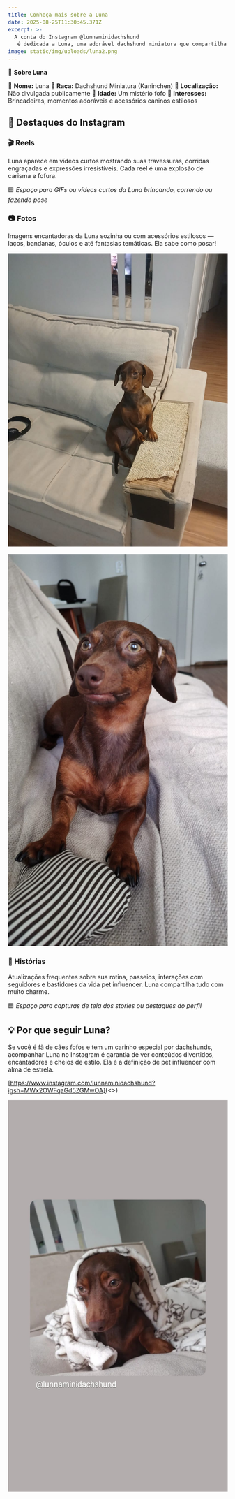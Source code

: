 ```yaml
---
title: Conheça mais sobre a Luna
date: 2025-08-25T11:30:45.371Z
excerpt: >-
  A conta do Instagram @lunnaminidachshund
   é dedicada a Luna, uma adorável dachshund miniatura que compartilha momentos fofos e divertidos com seus seguidores.
image: static/img/uploads/luna2.png
---
```

[](https://www.instagram.com/lunnaminidachshund?igsh=MWx2OWFqaGd5ZGMwOA==)🐾 **Sobre Luna**

🎀 **Nome:** Luna
🐶 **Raça:** Dachshund Miniatura (Kaninchen)
📍 **Localização:** Não divulgada publicamente
🎂 **Idade:** Um mistério fofo
🎯 **Interesses:** Brincadeiras, momentos adoráveis e acessórios caninos estilosos

## 📸 **Destaques do Instagram**

### 🎬 Reels

Luna aparece em vídeos curtos mostrando suas travessuras, corridas engraçadas e expressões irresistíveis. Cada reel é uma explosão de carisma e fofura.

🟦 *Espaço para GIFs ou vídeos curtos da Luna brincando, correndo ou fazendo pose*

### 📷 Fotos

Imagens encantadoras da Luna sozinha ou com acessórios estilosos — laços, bandanas, óculos e até fantasias temáticas. Ela sabe como posar!

![luna ](static/img/uploads/luna2.jpeg "luba")

![lu](static/img/uploads/luna3.jpeg "lu")

### 📖 Histórias

Atualizações frequentes sobre sua rotina, passeios, interações com seguidores e bastidores da vida pet influencer. Luna compartilha tudo com muito charme.

🟦 *Espaço para capturas de tela dos stories ou destaques do perfil*

## 💡 **Por que seguir Luna?**

Se você é fã de cães fofos e tem um carinho especial por dachshunds, acompanhar Luna no Instagram é garantia de ver conteúdos divertidos, encantadores e cheios de estilo. Ela é a definição de pet influencer com alma de estrela.

[https://www.instagram.com/lunnaminidachshund?igsh=MWx2OWFqaGd5ZGMwOA](<>)




![luna2](static/img/uploads/luna.jpeg "luna2")
